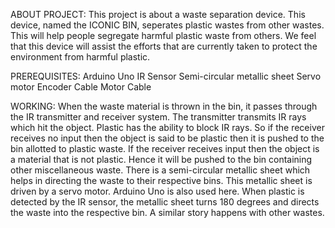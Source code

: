 ABOUT PROJECT:
     This project is about a waste separation device. This device, named the ICONIC BIN, seperates plastic wastes from other wastes. This will help people 
     segregate harmful plastic waste from others. We feel that this device will assist the efforts that are currently taken to protect the environment from harmful 
     plastic.

PREREQUISITES:
     Arduino Uno
     IR Sensor
     Semi-circular metallic sheet
     Servo motor
     Encoder Cable
     Motor Cable

WORKING:
     When the waste material is thrown in the bin, it passes through the IR transmitter and receiver system. The transmitter transmits IR rays which hit the object.
     Plastic has the ability to block IR rays. So if the receiver receives no input then the object is said to be plastic then it is pushed to the bin allotted  to
     plastic waste. If the receiver receives input then the object is a material that is not plastic. Hence it will be pushed to the bin containing other miscellaneous
     waste. There is a semi-circular metallic sheet which helps in directing the waste to their respective bins. This metallic sheet is driven by a servo motor. Arduino
     Uno is also used here. When plastic is detected by the IR sensor, the metallic sheet turns 180 degrees and directs the waste into the respective bin. A similar story
     happens with other wastes.

